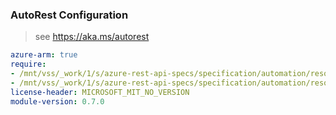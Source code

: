 ### AutoRest Configuration

> see https://aka.ms/autorest

``` yaml
azure-arm: true
require:
- /mnt/vss/_work/1/s/azure-rest-api-specs/specification/automation/resource-manager/readme.md
- /mnt/vss/_work/1/s/azure-rest-api-specs/specification/automation/resource-manager/readme.go.md
license-header: MICROSOFT_MIT_NO_VERSION
module-version: 0.7.0
```